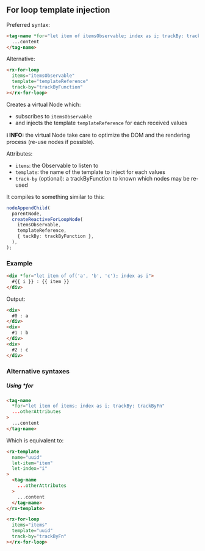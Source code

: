 ## For loop template injection

Preferred syntax:

```html
<tag-name *for="let item of itemsObservable; index as i; trackBy: trackByFn">
  ...content
</tag-name>
```

Alternative:

```html
<rx-for-loop
  items="itemsObservable"
  template="templateReference"
  track-by="trackByFunction"
></rx-for-loop>
```

Creates a virtual Node which:

- subscribes to `itemsObservable`
- and injects the template `templateReference` for each received values

**ℹ️ INFO:** the virtual Node take care to optimize the DOM and the rendering process (re-use nodes if possible).

Attributes:

- `items`: the Observable to listen to
- `template`: the name of the template to inject for each values
- `track-by` (optional): a trackByFunction to known which nodes may be re-used

It compiles to something similar to this:

```ts
nodeAppendChild(
  parentNode,
  createReactiveForLoopNode(
    itemsObservable,
    templateReference,
    { tackBy: trackByFunction },
  ),
);
```

### Example

```html
<div *for="let item of of('a', 'b', 'c'); index as i">
  #{{ i }} : {{ item }}
</div>
```

Output:

```html
<div>
  #0 : a
</div>
<div>
  #1 : b
</div>
<div>
  #2 : c
</div>
```

### Alternative syntaxes

##### Using *for

```html
<tag-name
  *for="let item of items; index as i; trackBy: trackByFn"
  ...otherAttributes
>
  ...content
</tag-name>
```

Which is equivalent to:

```html
<rx-template
  name="uuid"
  let-item="item"
  let-index="i"
>
  <tag-mame
    ...otherAttributes
  >
    ...content
  </tag-mame>
</rx-template>

<rx-for-loop
  items="items"
  template="uuid"
  track-by="trackByFn"
></rx-for-loop>
```


